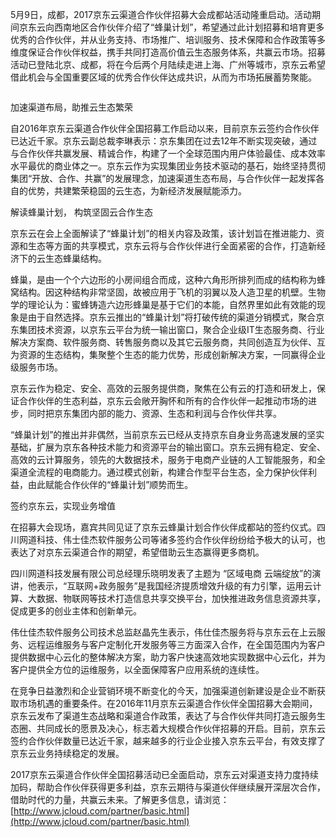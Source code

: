 5月9日，成都，2017京东云渠道合作伙伴招募大会成都站活动隆重启动。活动期间京东云向西南地区合作伙伴介绍了“蜂巢计划”，希望通过此计划招募和培育更多优秀的合作伙伴，并从业务支持、市场推广、培训服务、技术保障和合作政策等多维度保证合作伙伴权益，携手共同打造高价值云生态服务体系，共赢云市场。招募活动已登陆北京、成都，将在今后两个月陆续走进上海、广州等城市，京东云希望借此机会与全国重要区域的优秀合作伙伴达成共识，从而为市场拓展蓄势聚能。

![]()

加速渠道布局，助推云生态繁荣

自2016年京东云渠道合作伙伴全国招募工作启动以来，目前京东云签约合作伙伴已达近千家。京东云副总裁李琳表示：京东集团在过去12年不断实现突破，通过与合作伙伴共赢发展、精诚合作，构建了一个全球范围内用户体验最佳、成本效率水平最优的商业体之一。京东云作为实现集团业务技术驱动的基石，始终坚持贯彻集团“开放、合作、共赢”的发展理念，加速渠道生态布局，与合作伙伴一起发挥各自的优势，共建繁荣稳固的云生态，为新经济发展赋能添力。

解读蜂巢计划， 构筑坚固云合作生态

京东云在会上全面解读了“蜂巢计划”的相关内容及政策，该计划旨在推进能力、资源和生态等方面的共享模式，京东云将与合作伙伴进行全面紧密的合作，打造新经济下的云生态蜂巢结构。

蜂巢，是由一个个六边形的小房间组合而成，这种六角形所排列而成的结构称为蜂窝结构。因这种结构非常坚固，故被应用于飞机的羽翼以及人造卫星的机壁。生物学的理论认为：蜜蜂铸造六边形蜂巢是基于它们的本能，自然界里如此有效能的现象是由于自然选择。京东云推出的“蜂巢计划”将打破传统的渠道分销模式，聚合京东集团技术资源，以京东云平台为统一输出窗口，聚合企业级IT生态服务商、行业解决方案商、软件服务商、转售服务商以及其它云服务商，共同创造互为伙伴、互为资源的生态结构，集聚整个生态的能力优势，形成创新解决方案，一同赢得企业级服务市场。

京东云作为稳定、安全、高效的云服务提供商，聚焦在公有云的打造和研发上，保证合作伙伴的生态利益，京东云会敞开胸怀和所有的合作伙伴一起推动市场的进步，同时把京东集团内部的能力、资源、生态和利润与合作伙伴共享。

“蜂巢计划”的推出并非偶然，当前京东云已经从支持京东自身业务高速发展的坚实基础，扩展为京东各种技术能力和资源平台的输出窗口。京东云拥有稳定、安全、高效的云计算服务，领先的大数据技术，服务于电商产业链的人工智能服务，和全渠道全流程的电商能力。通过模式创新，构建合作型平台生态，全力保护伙伴利益，由此赋能合作伙伴的“蜂巢计划”顺势而生。

签约京东云，实现业务增值

在招募大会现场，嘉宾共同见证了京东云蜂巢计划合作伙伴成都站的签约仪式。四川网道科技、伟士佳杰软件服务公司等诸多签约合作伙伴纷纷给予极大的认可，也表达了对京东云渠道合作的期望，希望借助云生态赢得更多商机。

四川网道科技发展有限公司总经理乐晓明发表了主题为 “区域电商 云端绽放”的演讲，他表示，“互联网+政务服务”是我国经济提质增效升级的有力引擎，运用云计算、大数据、物联网等技术打造信息共享交换平台，加快推进政务信息资源共享，促成更多的创业主体和创新单元。

伟仕佳杰软件服务公司技术总监赵晶先生表示，伟仕佳杰服务将与京东云在上云服务、远程运维服务与客户定制化开发服务等三方面深入合作，在全国范围内为客户提供数据中心云化的整体解决方案，助力客户快速高效地实现数据中心云化，并为客户提供全方位的运维服务，以全面保障客户应用系统的连续性。

在竞争日益激烈和企业营销环境不断变化的今天，加强渠道创新建设是企业不断获取市场机遇的重要条件。在2016年11月京东云渠道合作伙伴全国招募大会期间，京东云发布了渠道生态战略和渠道合作政策，表达了与合作伙伴共同打造云服务生态圈、共同成长的愿景及决心，标志着大规模合作伙伴招募的开启。目前，京东云签约合作伙伴数量已达近千家，越来越多的行业企业接入京东云平台，有效支撑了京东云业务持续稳定的发展。

2017京东云渠道合作伙伴全国招募活动已全面启动，京东云对渠道支持力度持续加码，帮助合作伙伴获得更多利益，京东云期待与渠道伙伴继续展开深层次合作，借助时代的力量，共赢云未来。了解更多信息，请浏览：[http://www.jcloud.com/partner/basic.html](http://www.jcloud.com/partner/basic.html)